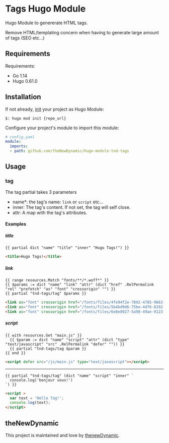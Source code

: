# Tags Hugo Module

Hugo Module to genererate HTML tags. 

Remove HTML/templating concern when having to generate large amount of tags (SEO etc...)

## Requirements

Requirements:
- Go 1.14
- Hugo 0.61.0


## Installation

If not already, [init](https://gohugo.io/hugo-modules/use-modules/#initialize-a-new-module) your project as Hugo Module:

```
$: hugo mod init {repo_url}
```

Configure your project's module to import this module:

```yaml
# config.yaml
module:
  imports:
  - path: github.com/theNewDynamic/hugo-module-tnd-tags
```

## Usage

### tag

The tag partial takes 3 parameters
- name*: the tag's name: `link` or `script` etc...
- inner: The tag's content. If not set, the tag will self close.
- attr: A map with the tag's attributes.

#### Examples

##### title
```
{{ partial dict "name" "title" "inner" "Hugo Tags!") }}
```

```html
<title>Hugo Tags!</title>
````

##### link
```
{{ range resources.Match "fonts/**/*.woff*" }}
{{ $params := dict "name" "link" "attr" (dict "href" .RelPermalink "rel" "prefetch" "as" "font" "crossorigin" "") }}
{{ partial "tnd-tags/tag" $params }}
```

```html
<link as="font" crossorigin href="/fonts/files/4fe94f2e-7892-4785-9663-0350a7adf8c0.woff" rel="prefetch">
<link as="font" crossorigin href="/fonts/files/5b4bd9d6-75be-4d76-8292-7f6434b9e997.woff" rel="prefetch">
<link as="font" crossorigin href="/fonts/files/6e8e8927-5a98-49ae-9123-db1798ec6d92.woff2" rel="prefetch">
```

##### script
```
{{ with resources.Get "main.js" }}
  {{ $param := dict "name" "script" "attr" (dict "type" "text/javascript" "src" .RelPermalink "defer" "")) }}
  {{ partial "tnd-tags/tag $param }}
{{ end }}
```

```html
<script defer src="/js/main.js" type="text/javascript"></script>
```
----
```
{{ partial "tnd-tags/tag" (dict "name" "script" "inner" `
  console.log('bonjour vous!')
`) }}
```
```html
<script >
  var text = 'Hello Tag!';
  console.log(text);
</script>
```

## theNewDynamic

This project is maintained and love by [thenewDynamic](https://www.thenewdynamic.com).